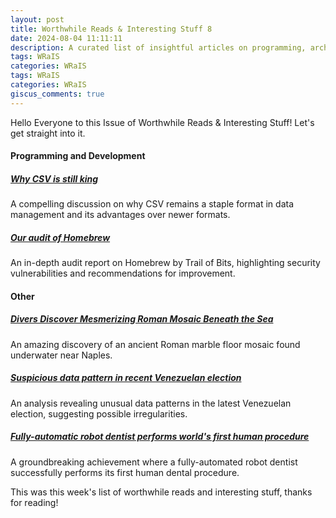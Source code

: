 ```yaml
---
layout: post
title: Worthwhile Reads & Interesting Stuff 8
date: 2024-08-04 11:11:11
description: A curated list of insightful articles on programming, archaeology, politics, and technology.
tags: WRaIS
categories: WRaIS
tags: WRaIS
categories: WRaIS
giscus_comments: true
---
```


Hello Everyone to this Issue of Worthwhile Reads & Interesting Stuff!
Let's get straight into it.


#### Programming and Development
##### [Why CSV is still king](https://konbert.com/blog/why-csv-is-still-king)
A compelling discussion on why CSV remains a staple format in data management and its advantages over newer formats.
  
##### [Our audit of Homebrew](https://blog.trailofbits.com/2024/07/30/our-audit-of-homebrew/)
An in-depth audit report on Homebrew by Trail of Bits, highlighting security vulnerabilities and recommendations for improvement.

#### Other
##### [Divers Discover Mesmerizing Roman Mosaic Beneath the Sea](https://www.smithsonianmag.com/smart-news/underwater-marble-floor-mosaic-discovered-off-the-coast-of-naples-180984772/)
An amazing discovery of an ancient Roman marble floor mosaic found underwater near Naples.

##### [Suspicious data pattern in recent Venezuelan election](https://statmodeling.stat.columbia.edu/2024/07/31/suspicious-data-pattern-in-recent-venezuelan-election/)
An analysis revealing unusual data patterns in the latest Venezuelan election, suggesting possible irregularities.

##### [Fully-automatic robot dentist performs world's first human procedure](https://newatlas.com/health-wellbeing/robot-dentist-world-first/)
A groundbreaking achievement where a fully-automated robot dentist successfully performs its first human dental procedure.

This was this week's list of worthwhile reads and interesting stuff, thanks for reading!


